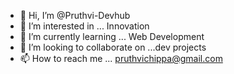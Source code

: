 - 👋 Hi, I’m @Pruthvi-Devhub
- 👀 I’m interested in ... Innovation
- 🌱 I’m currently learning ... Web Development
- 💞️ I’m looking to collaborate on ...dev projects
- 📫 How to reach me ... pruthvichippa@gmail.com

<!---
Pruthvi-Devhub/Pruthvi-Devhub is a ✨ special ✨ repository because its `README.md` (this file) appears on your GitHub profile.
You can click the Preview link to take a look at your changes.
--->
